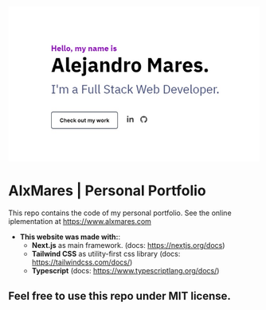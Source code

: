 ![Screenshot of the first load](https://github.com/A1xMares/personal-portfolio/blob/main/public/index.jpg?raw=true)

# AlxMares | Personal Portfolio
This repo contains the code of my personal portfolio.
See the online iplementation at https://www.alxmares.com

* **This website was made with:**:
  - **Next.js** as main framework. (docs: https://nextjs.org/docs)
  - **Tailwind CSS** as utility-first css library (docs: https://tailwindcss.com/docs/)
  - **Typescript** (docs: https://www.typescriptlang.org/docs/)


## Feel free to use this repo under MIT license.
